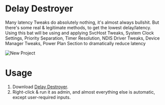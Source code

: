 # Delay Destroyer
Many latency Tweaks do absolutely nothing, it's almost always bullshit. But there's some real & legitimate methods, to get the lowest delay/latency.
Using this bat will be using and applying SvcHost Tweaks, System Clock Settings, Priority Separation, Timer Resolution, NDIS Driver Tweaks, Device Manager Tweaks, Power Plan Section
to dramatically reduce latency

![New Project](https://github.com/QuakedK/Delay-Destroyer/assets/124531365/332b12be-018d-4e24-9a72-7e6f2e895bf5)

# Usage
1. Download [Delay Destroyer](https://github.com/QuakedK/Oneclick/releases/download/optimizer/Oneclick-V6.7.bat).
2. Right-click & run it as admin, and almost everything else is automatic, except user-required inputs.

